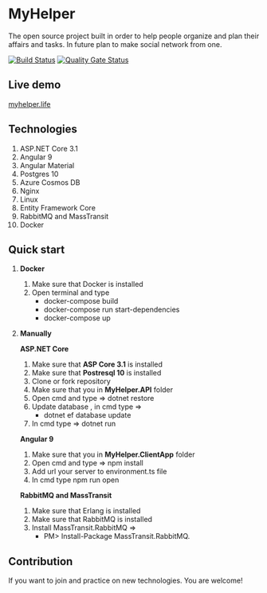 # MyHelper

The open source project built in order to help people organize and plan their affairs and tasks.
In future plan to make social network from one.

[![Build Status](https://dev.azure.com/PavloHrudiev/MyHelper/_apis/build/status/pastore.MyHelper?branchName=master)](https://dev.azure.com/PavloHrudiev/MyHelper/_build/latest?definitionId=1&branchName=master) [![Quality Gate Status](https://sonarcloud.io/api/project_badges/measure?project=pastore_MyHelper&metric=alert_status)](https://sonarcloud.io/dashboard?id=pastore_MyHelper)

**Live demo**
----------------
[myhelper.life](https://myhelper.life)

**Technologies**
----------------
1. ASP.NET Core 3.1
2. Angular 9
3. Angular Material
4. Postgres 10
5. Azure Cosmos DB
6. Nginx
7. Linux
8. Entity Framework Core
9. RabbitMQ and MassTransit
10. Docker

**Quick start**
----------------
1) **Docker**
   1. Make sure that Docker is installed
   2. Open terminal and type 
        - docker-compose build
        - docker-compose run start-dependencies
        - docker-compose up

2) **Manually**

    **ASP.NET Core**

    1. Make sure that **ASP Core 3.1** is installed 
    2. Make sure that **Postresql 10** is installed 
    3. Clone or fork repository
    4. Make sure that you in **MyHelper.API** folder
    5. Open cmd and type => dotnet restore
    6. Update database , in cmd type => 
        - dotnet ef database update
    7. In cmd type => dotnet run 

    **Angular 9**

    1. Make sure that you in **MyHelper.ClientApp** folder
    2. Open cmd and type => npm install
    3. Add url your server to environment.ts file
    4. In cmd type npm run open

    **RabbitMQ and MassTransit**

    1. Make sure that Erlang is installed
    2. Make sure that RabbitMQ is installed
    3. Install MassTransit.RabbitMQ =>
        - PM> Install-Package MassTransit.RabbitMQ.

**Contribution**
----------------

If you want to join and practice on new technologies.
You are welcome!
